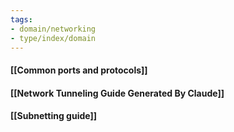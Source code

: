 ```yaml
---
tags: 
- domain/networking
- type/index/domain
---
```


#### [[Common ports and protocols]]
#### [[Network Tunneling Guide Generated By Claude]] 
#### [[Subnetting guide]]